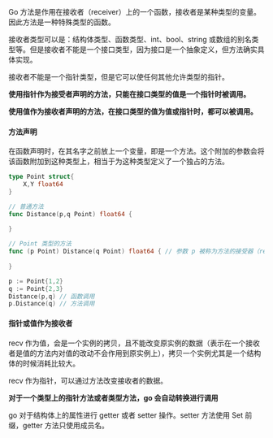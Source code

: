 Go 方法是作用在接收者（receiver）上的一个函数，接收者是某种类型的变量。因此方法是一种特殊类型的函数。

接收者类型可以是：结构体类型、函数类型、int、bool、string 或数组的别名类型等。但是接收者不能是一个接口类型，因为接口是一个抽象定义，但方法确实具体实现。

接收者不能是一个指针类型，但是它可以使任何其他允许类型的指针。

**使用指针作为接受者声明的方法，只能在接口类型的值是一个指针时被调用。**

**使用值作为接收者声明的方法，在接口类型的值为值或指针时，都可以被调用。**

#### 方法声明

在函数声明时，在其名字之前放上一个变量，即是一个方法。这个附加的参数会将该函数附加到这种类型上，相当于为这种类型定义了一个独占的方法。

```go
type Point struct{
    X,Y float64
}

// 普通方法
func Distance(p,q Point) float64 {
    
}

// Point 类型的方法
func (p Point) Distance(q Point) float64 { // 参数 p 被称为方法的接受器（receiver）
    
}

p := Point{1,2}
q := Point{2,3}
Distance(p,q) // 函数调用
p.Distance(q) // 方法调用
```



#### 指针或值作为接收者

recv 作为值，会是一个实例的拷贝，且不能改变原实例的数据（表示在一个接收者是值的方法内对值的改动不会作用到原实例上），拷贝一个实例尤其是一个结构体的时候消耗比较大。

recv 作为指针，可以通过方法改变接收者的数据。

**对于一个类型上的指针方法或者类型方法，go 会自动转换进行调用**

go 对于结构体上的属性进行 getter 或者 setter 操作。setter 方法使用 Set 前缀，getter 方法只使用成员名。

